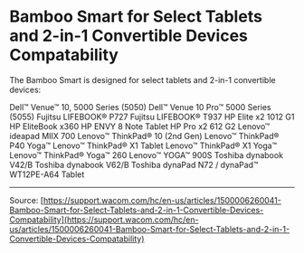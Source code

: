 # Bamboo Smart for Select Tablets and 2-in-1 Convertible Devices Compatability

The Bamboo Smart is designed for select tablets and 2-in-1 convertible devices:

Dell™ Venue™ 10, 5000 Series (5050)
Dell™ Venue 10 Pro™ 5000 Series (5055)
Fujitsu LIFEBOOK® P727
Fujitsu LIFEBOOK® T937
HP Elite x2 1012 G1
HP EliteBook x360
HP ENVY 8 Note Tablet
HP Pro x2 612 G2
Lenovo™ ideapad MIIX 700
Lenovo™ ThinkPad® 10 (2nd Gen)
Lenovo™ ThinkPad® P40 Yoga™
Lenovo™ ThinkPad® X1 Tablet
Lenovo™ ThinkPad® X1 Yoga™
Lenovo™ ThinkPad® Yoga™ 260
Lenovo™ YOGA™ 900S
Toshiba dynabook V42/B
Toshiba dynabook V62/B
Toshiba dynaPad N72 / dynaPad™ WT12PE-A64 Tablet

---
Source: [https://support.wacom.com/hc/en-us/articles/1500006260041-Bamboo-Smart-for-Select-Tablets-and-2-in-1-Convertible-Devices-Compatability](https://support.wacom.com/hc/en-us/articles/1500006260041-Bamboo-Smart-for-Select-Tablets-and-2-in-1-Convertible-Devices-Compatability)
